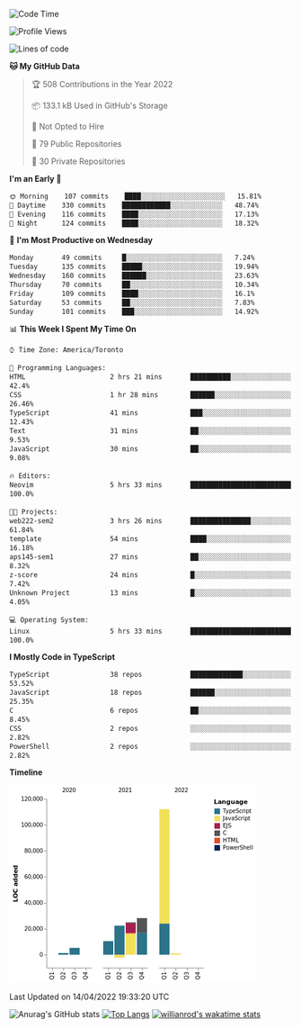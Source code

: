 <!--START_SECTION:waka-->
![Code Time](http://img.shields.io/badge/Code%20Time-206%20hrs%2052%20mins-blue)

![Profile Views](http://img.shields.io/badge/Profile%20Views-55-blue)

![Lines of code](https://img.shields.io/badge/From%20Hello%20World%20I%27ve%20Written-203%20Thousand%20lines%20of%20code-blue)

**🐱 My GitHub Data** 

> 🏆 508 Contributions in the Year 2022
 > 
> 📦 133.1 kB Used in GitHub's Storage 
 > 
> 🚫 Not Opted to Hire
 > 
> 📜 79 Public Repositories 
 > 
> 🔑 30 Private Repositories  
 > 
**I'm an Early 🐤** 

```text
🌞 Morning    107 commits    ████░░░░░░░░░░░░░░░░░░░░░   15.81% 
🌆 Daytime    330 commits    ████████████░░░░░░░░░░░░░   48.74% 
🌃 Evening    116 commits    ████░░░░░░░░░░░░░░░░░░░░░   17.13% 
🌙 Night      124 commits    ████░░░░░░░░░░░░░░░░░░░░░   18.32%

```
📅 **I'm Most Productive on Wednesday** 

```text
Monday       49 commits     █░░░░░░░░░░░░░░░░░░░░░░░░   7.24% 
Tuesday      135 commits    █████░░░░░░░░░░░░░░░░░░░░   19.94% 
Wednesday    160 commits    ██████░░░░░░░░░░░░░░░░░░░   23.63% 
Thursday     70 commits     ██░░░░░░░░░░░░░░░░░░░░░░░   10.34% 
Friday       109 commits    ████░░░░░░░░░░░░░░░░░░░░░   16.1% 
Saturday     53 commits     ██░░░░░░░░░░░░░░░░░░░░░░░   7.83% 
Sunday       101 commits    ███░░░░░░░░░░░░░░░░░░░░░░   14.92%

```


📊 **This Week I Spent My Time On** 

```text
⌚︎ Time Zone: America/Toronto

💬 Programming Languages: 
HTML                     2 hrs 21 mins       ██████████░░░░░░░░░░░░░░░   42.4% 
CSS                      1 hr 28 mins        ██████░░░░░░░░░░░░░░░░░░░   26.46% 
TypeScript               41 mins             ███░░░░░░░░░░░░░░░░░░░░░░   12.43% 
Text                     31 mins             ██░░░░░░░░░░░░░░░░░░░░░░░   9.53% 
JavaScript               30 mins             ██░░░░░░░░░░░░░░░░░░░░░░░   9.08%

🔥 Editors: 
Neovim                   5 hrs 33 mins       █████████████████████████   100.0%

🐱‍💻 Projects: 
web222-sem2              3 hrs 26 mins       ███████████████░░░░░░░░░░   61.84% 
template                 54 mins             ████░░░░░░░░░░░░░░░░░░░░░   16.18% 
aps145-sem1              27 mins             ██░░░░░░░░░░░░░░░░░░░░░░░   8.32% 
z-score                  24 mins             █░░░░░░░░░░░░░░░░░░░░░░░░   7.42% 
Unknown Project          13 mins             █░░░░░░░░░░░░░░░░░░░░░░░░   4.05%

💻 Operating System: 
Linux                    5 hrs 33 mins       █████████████████████████   100.0%

```

**I Mostly Code in TypeScript** 

```text
TypeScript               38 repos            █████████████░░░░░░░░░░░░   53.52% 
JavaScript               18 repos            ██████░░░░░░░░░░░░░░░░░░░   25.35% 
C                        6 repos             ██░░░░░░░░░░░░░░░░░░░░░░░   8.45% 
CSS                      2 repos             ░░░░░░░░░░░░░░░░░░░░░░░░░   2.82% 
PowerShell               2 repos             ░░░░░░░░░░░░░░░░░░░░░░░░░   2.82%

```


**Timeline**

![Chart not found](https://raw.githubusercontent.com/wise-introvert/wise-introvert/master/charts/bar_graph.png) 


 Last Updated on 14/04/2022 19:33:20 UTC
<!--END_SECTION:waka-->

![Anurag's GitHub stats](https://github-readme-stats.vercel.app/api?username=wise-introvert&count_private=true&show_icons=true)
[![Top Langs](https://github-readme-stats.vercel.app/api/top-langs/?username=wise-introvert&langs_count=10)](https://github.com/anuraghazra/github-readme-stats)
[![willianrod's wakatime stats](https://github-readme-stats.vercel.app/api/wakatime?username=wiseintrovert)](https://github.com/anuraghazra/github-readme-stats)
